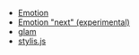 * [Emotion](https://emotion.sh/)
* [Emotion "next" (experimental)](https://github.com/emotion-js/next)
* [glam](https://github.com/threepointone/glam)
* [stylis.js](https://github.com/thysultan/stylis.js)
